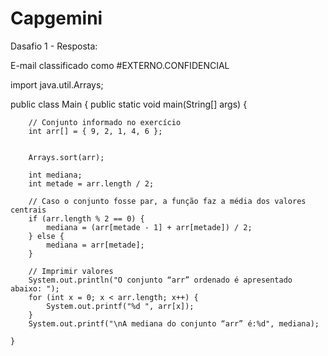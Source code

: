# Capgemini

Dasafio 1 - Resposta:

E-mail classificado como #EXTERNO.CONFIDENCIAL

import java.util.Arrays;

public class Main {
    public static void main(String[] args) {

        // Conjunto informado no exercício
        int arr[] = { 9, 2, 1, 4, 6 };

       
        Arrays.sort(arr);

        int mediana;
        int metade = arr.length / 2;
        
        // Caso o conjunto fosse par, a função faz a média dos valores centrais
        if (arr.length % 2 == 0) {
            mediana = (arr[metade - 1] + arr[metade]) / 2;
        } else {
            mediana = arr[metade];
        }

        // Imprimir valores
        System.out.println("O conjunto “arr” ordenado é apresentado abaixo: ");
        for (int x = 0; x < arr.length; x++) {
            System.out.printf("%d ", arr[x]);
        }
        System.out.printf("\nA mediana do conjunto “arr” é:%d", mediana);

    }
